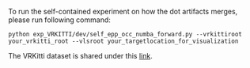 To run the self-contained experiment on how the dot artifacts merges, please run following command:
```
python exp_VRKITTI/dev/self_epp_occ_numba_forward.py --vrkittiroot your_vrkitti_root --vlsroot your_targetlocation_for_visualization
```
The VRKitti dataset is shared under this [link](https://drive.google.com/file/d/1isMLDu0HfhUXxBFPpHV8NrjoTvfc1MWm/view?usp=sharing).